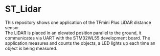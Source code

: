 # ST_Lidar
This repository shows one application of the TFmini Plus LiDAR distance sensor. <br>
The LiDAR is placed in an elevated position parallel to the ground, it communicates via UART with the STM32WL55 development board. 
The application measures and counts the objects, a LED lights up each time an object is being measured.
